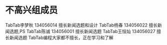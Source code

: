 # 不高兴组成员
TabTab李梦秋 134056014 擅长新闻选题和设计
TabTab杨春 134056022 擅长新闻选题,PS
TabTab陈诚 134056001 擅长新闻选题
TabTab王恒灿 134056027 擅长新闻选题
TabTab编程大家都不擅长，正在学习和了解
